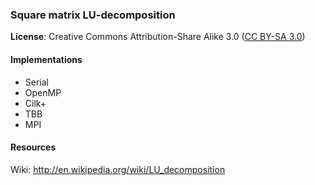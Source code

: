### Square matrix LU-decomposition

**License**: Creative Commons Attribution-Share Alike 3.0
([CC BY-SA 3.0](http://creativecommons.org/licenses/by-sa/3.0/))

#### Implementations
* Serial
* OpenMP
* Cilk+
* TBB
* MPI

#### Resources
Wiki: <http://en.wikipedia.org/wiki/LU_decomposition>


